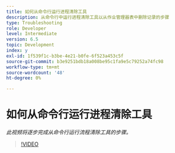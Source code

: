```yaml
---
title: 如何从命令行运行进程清除工具
description: 从命令行中运行进程清除工具以从作业管理器表中删除记录的步骤
type: Troubleshooting
role: Developer
level: Intermediate
version: 6.5
topic: Development
index: y
exl-id: 1f539f1c-b3be-4e21-b0fe-6f523a453c5f
source-git-commit: b3e9251bdb18a008be95c1fa9e5c79252a74fc98
workflow-type: tm+mt
source-wordcount: '48'
ht-degree: 0%

---
```


# 如何从命令行运行进程清除工具

*此视频将逐步完成从命令行运行流程清除工具的步骤。*

>[!VIDEO](https://video.tv.adobe.com/v/335508?quality=12&learn=on)
